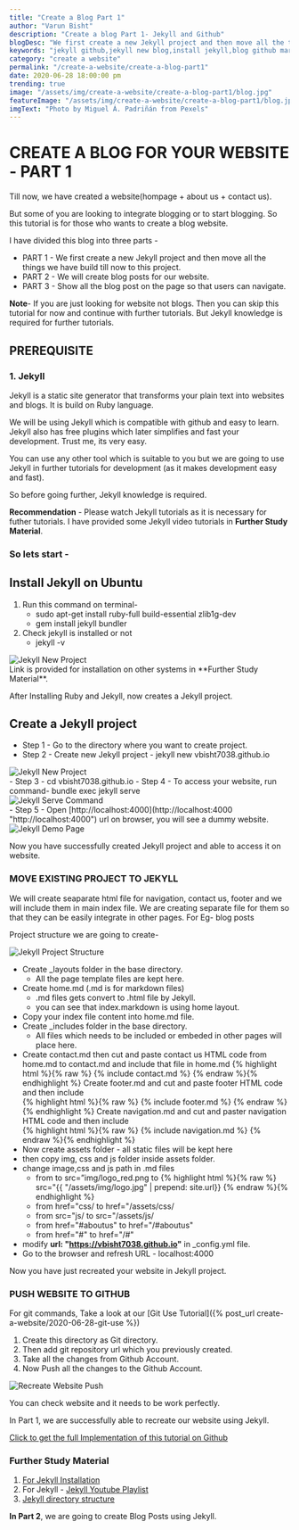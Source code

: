 ```yaml
---
title: "Create a Blog Part 1"
author: "Varun Bisht"
description: "Create a blog Part 1- Jekyll and Github"
blogDesc: "We first create a new Jekyll project and then move all the things we have build till now to this project."
keywords: "jekyll github,jekyll new blog,install jekyll,blog github markdown,building a blog with jekyll"
category: "create a website"
permalink: "/create-a-website/create-a-blog-part1"
date: 2020-06-28 18:00:00 pm
trending: true
image: "/assets/img/create-a-website/create-a-blog-part1/blog.jpg"
featureImage: "/assets/img/create-a-website/create-a-blog-part1/blog.jpg"
imgText: "Photo by Miguel Á. Padriñán from Pexels"
---
```

# CREATE A BLOG FOR YOUR WEBSITE - PART 1

Till now, we have created a website(hompage + about us + contact us).

But some of you are looking to integrate blogging or to start blogging. So this tutorial is for those who wants to create a blog website.

I have divided this blog into three parts -
- PART 1 - We first create a new Jekyll project and then move all the things we have build till now to this project.
- PART 2 - We will create blog posts for our website.
- PART 3 - Show all the blog post on the page so that users can navigate.

**Note**- If you are just looking for website not blogs. Then you can skip this tutorial for now and continue with further tutorials.
But Jekyll knowledge is required for further tutorials.

## PREREQUISITE

### 1. Jekyll

Jekyll is a static site generator that transforms your plain text into websites and blogs. It is build on Ruby language.

We will be using Jekyll which is compatible with github and easy to learn.
Jekyll also has free plugins which later simplifies and fast your development.
Trust me, its very easy.

You can use any other tool which is suitable to you but we are going to use Jekyll in further tutorials for development (as it makes development easy and fast).

So before going further, Jekyll knowledge is required.

**Recommendation** - Please watch Jekyll tutorials as it is necessary for futher tutorials.
I have provided some Jekyll video tutorials in **Further Study Material**.

### So lets start -

## Install Jekyll on Ubuntu
1. Run this command on terminal-
   - sudo apt-get install ruby-full build-essential zlib1g-dev
   - gem install jekyll bundler
3. Check jekyll is installed or not
   - jekyll -v

<div class="imgCont">
  <img alt="Jekyll New Project" title="Jekyll New Project" src="/assets/img/create-a-website/create-a-blog-part1/install_jekyll.png"/>
</div>
Link is provided for installation on other systems in **Further Study Material**.

After Installing Ruby and Jekyll, now creates a Jekyll project.

## Create a Jekyll project
- Step 1 - Go to the directory where you want to create project.
- Step 2 - Create new Jekyll project - jekyll new vbisht7038.github.io
<div class="imgCont">
  <img alt="Jekyll New Project" title="Jekyll New Project" src="/assets/img/create-a-website/create-a-blog-part1/jekyll-new-project.png"/>
</div>
- Step 3 - cd vbisht7038.github.io
- Step 4 - To access your website, run command- bundle exec jekyll serve
<div class="imgCont">
  <img alt="Jekyll Serve Command" title="Jekyll Serve Command" src="/assets/img/create-a-website/create-a-blog-part1/jekyll_serve_command.png"/>
</div>
- Step 5 - Open [http://localhost:4000](http://localhost:4000 "http://localhost:4000") url on browser, you will see a dummy website.
<div class="imgCont">
  <img alt="Jekyll Demo Page" title="Jekyll Demo Page" src="/assets/img/create-a-website/create-a-blog-part1/jekyll_demo_page.png"/>
</div>

Now you have successfully created Jekyll project and able to access it on website.

### MOVE EXISTING PROJECT TO JEKYLL

We will create seaparate html file for navigation, contact us, footer and we will include them in main index file.
We are creating separate file for them so that they can be easily integrate in other pages. For Eg- blog posts

Project structure we are going to create-

<div class="imgCont">
  <img alt="Jekyll Project Structure" title="Jekyll Project Structure" src="/assets/img/create-a-website/create-a-blog-part1/jekyll_project_structure.png"/>
</div>

- Create _layouts folder in the base directory.
   - All the page template files are kept here.
- Create home.md (.md is for markdown files)
   - .md files gets convert to .html file by Jekyll.
   - you can see that index.markdown is using home layout.
- Copy your index file content into home.md file.
- Create _includes folder in the base directory.
   - All files which needs to be included or embeded in other pages will place here.
- Create contact.md then cut and paste contact us HTML code from home.md to contact.md and include that file in home.md
{% highlight html %}{% raw %}
{% include contact.md %}
{% endraw %}{% endhighlight %}
Create footer.md and cut and paste footer HTML code and then include  
{% highlight html %}{% raw %}
{% include footer.md %}
{% endraw %}{% endhighlight %}
Create navigation.md and cut and paster navigation HTML code and then include  
{% highlight html %}{% raw %}
{% include navigation.md %}
{% endraw %}{% endhighlight %}
- Now create assets folder - all static files will be kept here
- then copy img, css and js folder inside assets folder.
- change image,css and js path in .md files
   - from to src=”img/logo_red.png to
   {% highlight html %}{% raw %}
   src="{{ "/assets/img/logo.jpg" | prepend: site.url}}
   {% endraw %}{% endhighlight %}
   - from href="css/ to href="/assets/css/
   - from src="js/ to src="/assets/js/
   - from href="#aboutus" to href="/#aboutus"
   - from href="#" to href="/#"
- modify **url: "https://vbisht7038.github.io"** in _config.yml file.
- Go to the browser and refresh URL - localhost:4000

Now you have just recreated your website in Jekyll project.

### PUSH WEBSITE TO GITHUB

For git commands, Take a look at our [Git Use Tutorial]({% post_url create-a-website/2020-06-28-git-use %})

1. Create this directory as Git directory.
2. Then add git repository url which you previously created.
3. Take all the changes from Github Account.
4. Now Push all the changes to the Github Account.
<div class="imgCont">
  <img alt="Recreate Website Push" title="Recreate Website Push" src="/assets/img/create-a-website/create-a-blog-part1/recreate_website_push.png"/>
</div>

You can check website and it needs to be work perfectly.

In Part 1, we are successfully able to recreate our website using Jekyll.

<a href="https://github.com/vbisht7038/vbisht7038.github.io.git">Click to get the full Implementation of this tutorial on Github</a>

### Further Study Material
1. [For Jekyll Installation](https://jekyllrb.com/docs/installation "For Jekyll Installation")
2. For Jekyll - [Jekyll Youtube Playlist](https://www.youtube.com/watch?v=T1itpPvFWHI&list=PLLAZ4kZ9dFpOPV5C5Ay0pHaa0RJFhcmcB "Jekyll Youtube Playlist")
3. [Jekyll directory structure](https://jekyllrb.com/docs/structure/ "Jekyll directory structure")

**In Part 2**, we are going to create Blog Posts using Jekyll.

